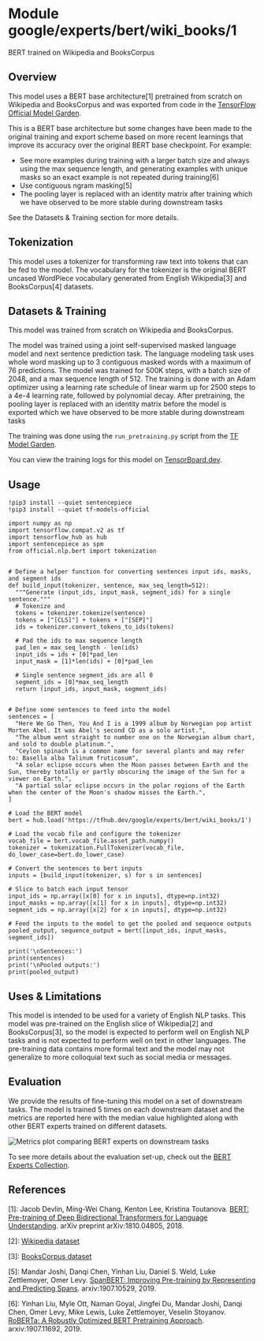 # Module google/experts/bert/wiki_books/1

BERT trained on Wikipedia and BooksCorpus

<!-- dataset: wikipedia-and-bookscorpus -->
<!-- asset-path: legacy -->
<!-- fine-tunable: true -->
<!-- format: saved_model_2 -->
<!-- language: en -->
<!-- task: text-embedding -->
<!-- network-architecture: transformer -->
<!-- colab: https://colab.research.google.com/github/tensorflow/hub/blob/master/examples/colab/bert_experts.ipynb -->

## Overview

This model uses a BERT base architecture[1] pretrained from scratch on Wikipedia and BooksCorpus and was exported from code in the [TensorFlow Official Model Garden](https://github.com/tensorflow/models/tree/master/official/nlp/bert).

This is a BERT base architecture but some changes have been made to the original
training and export scheme based on more recent learnings that improve its accuracy over
the original BERT base checkpoint. For example:

*   See more examples during training with a larger batch size and always using
    the max sequence length, and generating examples with unique masks so an
    exact example is not repeated during training[6]
*   Use contiguous ngram masking[5]
*   The pooling layer is replaced with an identity matrix after training
    which we have observed to be more stable during downstream tasks

See the Datasets & Training section for more details.

## Tokenization

This model uses a tokenizer for transforming raw text into tokens that can be
fed to the model. The vocabulary for the tokenizer is the original BERT uncased WordPiece vocabulary generated from English Wikipedia[3] and BooksCorpus[4] datasets.

## Datasets & Training

This model was trained from scratch on Wikipedia and BooksCorpus.

The model was trained using a joint self-supervised masked language model and
next sentence prediction task. The language modeling task uses whole word
masking up to 3 contiguous masked words with a maximum of 76 predictions. The
model was trained for 500K steps, with a batch size of 2048, and a max sequence
length of 512. The training is done with an Adam optimizer using a learning rate
schedule of linear warm up for 2500 steps to a 4e-4 learning rate, followed by
polynomial decay. After pretraining, the pooling layer is replaced with an
identity matrix before the model is exported which we have observed to be more
stable during downstream tasks

The training was done using the `run_pretraining.py` script from the  [TF
Model Garden](https://github.com/tensorflow/models/tree/master/official/nlp/bert).

You can view the training logs for this model on [TensorBoard.dev](https://tensorboard.dev/experiment/HAkRk4UARwOYQEJdgc5Klg).

## Usage

```
!pip3 install --quiet sentencepiece
!pip3 install --quiet tf-models-official

import numpy as np
import tensorflow.compat.v2 as tf
import tensorflow_hub as hub
import sentencepiece as spm
from official.nlp.bert import tokenization


# Define a helper function for converting sentences input ids, masks, and segment ids
def build_input(tokenizer, sentence, max_seq_length=512):
  """Generate (input_ids, input_mask, segment_ids) for a single sentence."""
  # Tokenize and
  tokens = tokenizer.tokenize(sentence)
  tokens = ["[CLS]"] + tokens + ["[SEP]"]
  ids = tokenizer.convert_tokens_to_ids(tokens)

  # Pad the ids to max sequence length
  pad_len = max_seq_length - len(ids)
  input_ids = ids + [0]*pad_len
  input_mask = [1]*len(ids) + [0]*pad_len

  # Single sentence segment_ids are all 0
  segment_ids = [0]*max_seq_length
  return (input_ids, input_mask, segment_ids)


# Define some sentences to feed into the model
sentences = [
  "Here We Go Then, You And I is a 1999 album by Norwegian pop artist Morten Abel. It was Abel's second CD as a solo artist.",
  "The album went straight to number one on the Norwegian album chart, and sold to double platinum.",
  "Ceylon spinach is a common name for several plants and may refer to: Basella alba Talinum fruticosum",
  "A solar eclipse occurs when the Moon passes between Earth and the Sun, thereby totally or partly obscuring the image of the Sun for a viewer on Earth.",
  "A partial solar eclipse occurs in the polar regions of the Earth when the center of the Moon's shadow misses the Earth.",
]

# Load the BERT model
bert = hub.load('https://tfhub.dev/google/experts/bert/wiki_books/1')

# Load the vocab file and configure the tokenizer
vocab_file = bert.vocab_file.asset_path.numpy()
tokenizer = tokenization.FullTokenizer(vocab_file, do_lower_case=bert.do_lower_case)

# Convert the sentences to bert inputs
inputs = [build_input(tokenizer, s) for s in sentences]

# Slice to batch each input tensor
input_ids = np.array([x[0] for x in inputs], dtype=np.int32)
input_masks = np.array([x[1] for x in inputs], dtype=np.int32)
segment_ids = np.array([x[2] for x in inputs], dtype=np.int32)

# Feed the inputs to the model to get the pooled and sequence outputs
pooled_output, sequence_output = bert([input_ids, input_masks, segment_ids])

print('\nSentences:')
print(sentences)
print('\nPooled outputs:')
print(pooled_output)
```

## Uses & Limitations

This model is intended to be used for a variety of English NLP tasks. This model was pre-trained on the English slice of Wikipedia[2] and BooksCorpus[3], so the
model is expected to perform well on English NLP tasks and is not expected to
perform well on text in other languages. The pre-training data contains more
formal text and the model may not generalize to more colloquial text such as
social media or messages.

## Evaluation

We provide the results of fine-tuning this model on a set of downstream tasks.
The model is trained 5 times on each downstream dataset and the metrics are
reported here with the median value highlighted along with other BERT experts
trained on different datasets.

![Metrics plot comparing BERT experts on downstream tasks](https://www.gstatic.com/aihub/tfhub/experts/bert/metrics_v0.png)

To see more details about the evaluation set-up, check out the
[BERT Experts Collection](https://tfhub.dev/google/collections/experts/bert/1).

## References

\[1]: Jacob Devlin, Ming-Wei Chang, Kenton Lee, Kristina Toutanova. [BERT:
Pre-training of Deep Bidirectional Transformers for Language
Understanding](https://arxiv.org/abs/1810.04805). arXiv preprint
arXiv:1810.04805, 2018.

\[2]: [Wikipedia dataset](https://dumps.wikimedia.org)

\[3]: [BooksCorpus dataset](http://yknzhu.wixsite.com/mbweb)

\[5]: Mandar Joshi, Danqi Chen, Yinhan Liu, Daniel S. Weld, Luke Zettlemoyer,
Omer Levy.
[SpanBERT: Improving Pre-training by Representing and Predicting Spans](https://arxiv.org/abs/1907.10529).
arxiv:1907.10529, 2019.

\[6]: Yinhan Liu, Myle Ott, Naman Goyal, Jingfei Du, Mandar Joshi, Danqi Chen,
Omer Levy, Mike Lewis, Luke Zettlemoyer, Veselin Stoyanov.
[RoBERTa: A Robustly Optimized BERT Pretraining Approach](https://arxiv.org/abs/1907.11692).
arxiv:1907.11692, 2019.
